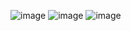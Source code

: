![image](https://github.com/RoSteik/lab1mobiles/assets/93152894/a6c3b470-b2ac-4a75-9c63-b3342aec89e1)
![image](https://github.com/RoSteik/lab1mobiles/assets/93152894/250e6e62-e795-4e5a-b1ea-b5046d2d3458)
![image](https://github.com/RoSteik/lab1mobiles/assets/93152894/8bcd21cb-1003-4219-bbde-906402dac360)
